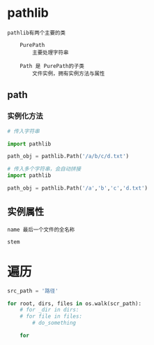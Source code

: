 
# pathlib

	pathlib有两个主要的类

		PurePath
			主要处理字符串
			
		Path 是 PurePath的子类
			文件实例，拥有实例方法与属性
			
## path

### 实例化方法


```python
# 传入字符串

import pathlib

path_obj = pathlib.Path('/a/b/c/d.txt')

```

```python
# 传入多个字符串，会自动拼接
import pathlib

path_obj = pathlib.Path('/a','b','c','d.txt')

```

## 实例属性

	name 最后一个文件的全名称

	stem 
	

# 遍历

```python
src_path = '路径'

for root, dirs, files in os.walk(scr_path):
	# for _dir in dirs:
	# for file in files:
		# do_something

	for 
```